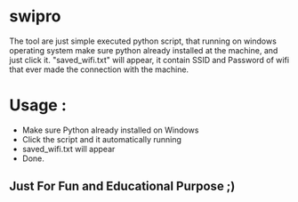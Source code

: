 # swipro

The tool are just simple executed python script, that running on windows operating system
make sure python already installed at the machine, and just click it. "saved_wifi.txt" will appear, 
it contain SSID and Password of wifi that ever made the connection with the machine.

# Usage :
- Make sure Python already installed on Windows
- Click the script and it automatically running 
- saved_wifi.txt will appear
- Done.

## Just For Fun and Educational Purpose ;)
